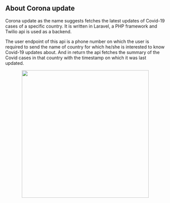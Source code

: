 ## About Corona update

Corona update as the name suggests fetches the latest updates of Covid-19 cases of a specific country. It is written in Laravel, a PHP framework and Twilio api is used as a backend. 

The user endpoint of this api is a phone number on which the user is required to send the name of country for which he/she is interested to know Covid-19 updates about. And in return the api fetches the summary of the Covid cases in that country with the timestamp on which it was last updated.

<p align="center"><img src="https://raw.githubusercontent.com/theimm0rtal/Corona-update/master/img/Output-banner.png" width="400"></p>

